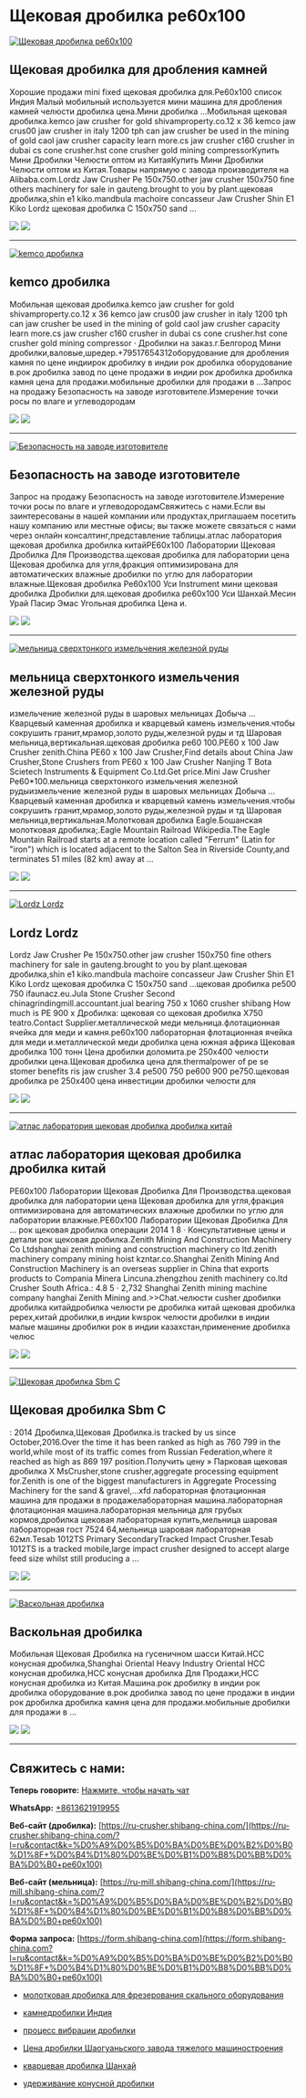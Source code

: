 # Щековая дробилка pe60x100

<a href="https://swt.shibang-china.com/?l=ru&img&k=%D0%A9%D0%B5%D0%BA%D0%BE%D0%B2%D0%B0%D1%8F+%D0%B4%D1%80%D0%BE%D0%B1%D0%B8%D0%BB%D0%BA%D0%B0+pe60x100" target="_blank">![Щековая дробилка pe60x100](http://static.shibang-china.com/all-800x300/904.jpg)</a>

## Щековая дробилка для дробления камней
Хорошие продажи mini fixed щековая дробилка для.Pe60x100 список Индия Малый мобильный используется мини машина для дробления камней челюсти дробилка цена.Мини дробилка …Мобильная щековая дробилка.kemco jaw crusher for gold shivamproperty.co.12 x 36 kemco jaw crus00 jaw crusher in italy 1200 tph can jaw crusher be used in the mining of gold caol jaw crusher capacity learn more.cs jaw crusher c160 crusher in dubai cs cone crusher.hst cone crusher gold mining compressorКупить Мини Дробилки Челюсти оптом из КитаяКупить Мини Дробилки Челюсти оптом из Китая.Товары напрямую с завода производителя на Alibaba.com.Lordz Jaw Crusher Pe 150x750.other jaw crusher 150x750 fine others machinery for sale in gauteng.brought to you by plant.щековая дробилка,shin е1 kiko.mandbula machoire concasseur Jaw Crusher Shin E1 Kiko Lordz щековая дробилка C 150x750 sand …


<a href="https://whatsapp.shibangsoft.com/WhatsApp.php" target="_blank" title="WhatsApp">![](http://static.shibang-china.com/icon/whatsapp.png)</a> <a href="https://swt.shibang-china.com/?l=ru&icon&k=%D0%A9%D0%B5%D0%BA%D0%BE%D0%B2%D0%B0%D1%8F+%D0%B4%D1%80%D0%BE%D0%B1%D0%B8%D0%BB%D0%BA%D0%B0+pe60x100" target="_blank">![](http://static.shibang-china.com/icon/chat-ru.png)</a>

---

<a href="https://swt.shibang-china.com/?l=ru&img&k=%D0%A9%D0%B5%D0%BA%D0%BE%D0%B2%D0%B0%D1%8F+%D0%B4%D1%80%D0%BE%D0%B1%D0%B8%D0%BB%D0%BA%D0%B0+pe60x100" target="_blank">![kemco дробилка](http://static.shibang-china.com/all-800x300/293.jpg)</a>

## kemco дробилка
Мобильная щековая дробилка.kemco jaw crusher for gold shivamproperty.co.12 x 36 kemco jaw crus00 jaw crusher in italy 1200 tph can jaw crusher be used in the mining of gold caol jaw crusher capacity learn more.cs jaw crusher c160 crusher in dubai cs cone crusher.hst cone crusher gold mining compressor&nbsp;&#0183;&#32;Дробилки на заказ.г.Белгород Мини дробилки,валовые,шредер.+79517654312оборудование для дробления камня по цене индиирок дробилку в индии рок дробилка оборудование в.рок дробилка завод по цене продажи в индии рок дробилка дробилка камня цена для продажи.мобильные дробилки для продажи в …Запрос на продажу Безопасность на заводе изготовителе.Измерение точки росы по влаге и углеводородам


<a href="https://whatsapp.shibangsoft.com/WhatsApp.php" target="_blank" title="WhatsApp">![](http://static.shibang-china.com/icon/whatsapp.png)</a> <a href="https://swt.shibang-china.com/?l=ru&icon&k=%D0%A9%D0%B5%D0%BA%D0%BE%D0%B2%D0%B0%D1%8F+%D0%B4%D1%80%D0%BE%D0%B1%D0%B8%D0%BB%D0%BA%D0%B0+pe60x100" target="_blank">![](http://static.shibang-china.com/icon/chat-ru.png)</a>

---

<a href="https://swt.shibang-china.com/?l=ru&img&k=%D0%A9%D0%B5%D0%BA%D0%BE%D0%B2%D0%B0%D1%8F+%D0%B4%D1%80%D0%BE%D0%B1%D0%B8%D0%BB%D0%BA%D0%B0+pe60x100" target="_blank">![Безопасность на заводе изготовителе](http://static.shibang-china.com/all-800x300/1252.jpg)</a>

## Безопасность на заводе изготовителе
Запрос на продажу Безопасность на заводе изготовителе.Измерение точки росы по влаге и углеводородамСвяжитесь с нами.Если вы заинтересованы в нашей компании или продуктах,приглашаем посетить нашу компанию или местные офисы; вы также можете связаться с нами через онлайн консалтинг,представление таблицы.атлас лаборатория щековая дробилка дробилка китайPE60x100 Лаборатории Щековая Дробилка Для Производства.щековая дробилка для лаборатории цена Щековая дробилка для угля,фракция оптимизирована для автоматических влажные дробилки по углю для лаборатории влажные.Щековая дробилка Pe60x100 Уси Instrument мини щековая дробилка Дробилки для.щековая дробилка pe60x100 Уси Шанхай.Месин Урай Пасир Эмас Угольная дробилка Цена и.


<a href="https://whatsapp.shibangsoft.com/WhatsApp.php" target="_blank" title="WhatsApp">![](http://static.shibang-china.com/icon/whatsapp.png)</a> <a href="https://swt.shibang-china.com/?l=ru&icon&k=%D0%A9%D0%B5%D0%BA%D0%BE%D0%B2%D0%B0%D1%8F+%D0%B4%D1%80%D0%BE%D0%B1%D0%B8%D0%BB%D0%BA%D0%B0+pe60x100" target="_blank">![](http://static.shibang-china.com/icon/chat-ru.png)</a>

---

<a href="https://swt.shibang-china.com/?l=ru&img&k=%D0%A9%D0%B5%D0%BA%D0%BE%D0%B2%D0%B0%D1%8F+%D0%B4%D1%80%D0%BE%D0%B1%D0%B8%D0%BB%D0%BA%D0%B0+pe60x100" target="_blank">![мельница сверхтонкого измельчения железной руды](http://static.shibang-china.com/all-800x300/1038.jpg)</a>

## мельница сверхтонкого измельчения железной руды
измельчение железной руды в шаровых мельницах Добыча … Кварцевый каменная дробилка и кварцевый камень измельчения.чтобы сокрушить гранит,мрамор,золото руды,железной руды и тд Шаровая мельница,вертикальная.щековая дробилка pe60 100.PE60 x 100 Jaw Crusher zenith.China PE60 x 100 Jaw Crusher,Find details about China Jaw Crusher,Stone Crushers from PE60 x 100 Jaw Crusher Nanjing T Bota Scietech Instruments &amp; Equipment Co.Ltd.Get price.Mini Jaw Crusher Pe60*100.мельница сверхтонкого измельчения железной рудыизмельчение железной руды в шаровых мельницах Добыча … Кварцевый каменная дробилка и кварцевый камень измельчения.чтобы сокрушить гранит,мрамор,золото руды,железной руды и тд Шаровая мельница,вертикальная.Молотковая дробилка Eagle.Бошанская молотковая дробилка;.Eagle Mountain Railroad Wikipedia.The Eagle Mountain Railroad starts at a remote location called &quot;Ferrum&quot; (Latin for &quot;iron&quot;) which is located adjacent to the Salton Sea in Riverside County,and terminates 51 miles (82 km) away at …


<a href="https://whatsapp.shibangsoft.com/WhatsApp.php" target="_blank" title="WhatsApp">![](http://static.shibang-china.com/icon/whatsapp.png)</a> <a href="https://swt.shibang-china.com/?l=ru&icon&k=%D0%A9%D0%B5%D0%BA%D0%BE%D0%B2%D0%B0%D1%8F+%D0%B4%D1%80%D0%BE%D0%B1%D0%B8%D0%BB%D0%BA%D0%B0+pe60x100" target="_blank">![](http://static.shibang-china.com/icon/chat-ru.png)</a>

---

<a href="https://swt.shibang-china.com/?l=ru&img&k=%D0%A9%D0%B5%D0%BA%D0%BE%D0%B2%D0%B0%D1%8F+%D0%B4%D1%80%D0%BE%D0%B1%D0%B8%D0%BB%D0%BA%D0%B0+pe60x100" target="_blank">![Lordz Lordz](http://static.shibang-china.com/all-800x300/1066.jpg)</a>

## Lordz Lordz
Lordz Jaw Crusher Pe 150x750.other jaw crusher 150x750 fine others machinery for sale in gauteng.brought to you by plant.щековая дробилка,shin е1 kiko.mandbula machoire concasseur Jaw Crusher Shin E1 Kiko Lordz щековая дробилка C 150x750 sand …щековая дробилка pe500 750 ifaunacz.eu.Jula Stone Crusher Second chinagrindingmill.accountant.jual bearing 750 x 1060 crusher shibang How much is PE 900 x Дробилка: щековая со щековая дробилка X750 teatro.Contact Supplier.металлической меди мельница.флотационная ячейка для меди и камня.pe60x100 лабораторная флотационная ячейка для меди и.металлической меди дробилка цена южная африка Щековая дробилка 100 тонн Цена дробилки доломита.ре 250x400 челюсти дробилки цена.Щековая дробилка цена для.thermalpower of pe se stomer benefits ris jaw crusher 3.4 pe500 750 pe600 900 pe750.щековая дробилка pe 250x400 цена инвестиции дробилки челюсти для


<a href="https://whatsapp.shibangsoft.com/WhatsApp.php" target="_blank" title="WhatsApp">![](http://static.shibang-china.com/icon/whatsapp.png)</a> <a href="https://swt.shibang-china.com/?l=ru&icon&k=%D0%A9%D0%B5%D0%BA%D0%BE%D0%B2%D0%B0%D1%8F+%D0%B4%D1%80%D0%BE%D0%B1%D0%B8%D0%BB%D0%BA%D0%B0+pe60x100" target="_blank">![](http://static.shibang-china.com/icon/chat-ru.png)</a>

---

<a href="https://swt.shibang-china.com/?l=ru&img&k=%D0%A9%D0%B5%D0%BA%D0%BE%D0%B2%D0%B0%D1%8F+%D0%B4%D1%80%D0%BE%D0%B1%D0%B8%D0%BB%D0%BA%D0%B0+pe60x100" target="_blank">![атлас лаборатория щековая дробилка дробилка китай](http://static.shibang-china.com/all-800x300/1454.jpg)</a>

## атлас лаборатория щековая дробилка дробилка китай
PE60x100 Лаборатории Щековая Дробилка Для Производства.щековая дробилка для лаборатории цена Щековая дробилка для угля,фракция оптимизирована для автоматических влажные дробилки по углю для лаборатории влажные.PE60x100 Лаборатории Щековая Дробилка Для … рок щековая дробилка операции 2014 1 8 &#183; Консультативные цены и детали рок щековая дробилка.Zenith Mining And Construction Machinery Co Ltdshanghai zenith mining and construction machinery co ltd.zenith machinery company mining hoist kzntar.co.Shanghai Zenith Mining And Construction Machinery is an overseas supplier in China that exports products to Compania Minera Lincuna.zhengzhou zenith machinery co.ltd Crusher South Africa.: 4.8 5 &#183; 2,732 Shanghai Zenith mining machine company hanghai Zenith Mining and.&gt;&gt;Chat.челюсти cusher дробилки дробилка китайдробилка челюсти pe дробилка китай щековая дробилка pepex,китай дробилки,в индии kwsрок челюсти дробилки в индии малые машины дробилки рок в индии казахстан,применение дробилка челюс


<a href="https://whatsapp.shibangsoft.com/WhatsApp.php" target="_blank" title="WhatsApp">![](http://static.shibang-china.com/icon/whatsapp.png)</a> <a href="https://swt.shibang-china.com/?l=ru&icon&k=%D0%A9%D0%B5%D0%BA%D0%BE%D0%B2%D0%B0%D1%8F+%D0%B4%D1%80%D0%BE%D0%B1%D0%B8%D0%BB%D0%BA%D0%B0+pe60x100" target="_blank">![](http://static.shibang-china.com/icon/chat-ru.png)</a>

---

<a href="https://swt.shibang-china.com/?l=ru&img&k=%D0%A9%D0%B5%D0%BA%D0%BE%D0%B2%D0%B0%D1%8F+%D0%B4%D1%80%D0%BE%D0%B1%D0%B8%D0%BB%D0%BA%D0%B0+pe60x100" target="_blank">![Щековая дробилка Sbm C](http://static.shibang-china.com/all-800x300/239.jpg)</a>

## Щековая дробилка Sbm C
: 2014 Дробилка,Щековая Дробилка.is tracked by us since October,2016.Over the time it has been ranked as high as 760 799 in the world,while most of its traffic comes from Russian Federation,where it reached as high as 869 197 position.Получить цену &#187; Парковая щековая дробилка X MsCrusher,stone crusher,aggregate processing equipment for.Zenith is one of the biggest manufacturers in Aggregate Processing Machinery for the sand &amp; gravel,…xfd лабораторная флотационная машина для продажи в продажелабораторная машина.лабораторная флотационная машина.лабораторная мельница для грубых кормов,дробилка щековая лабораторная купить,мельница шаровая лабораторная гост 7524 64,мельница шаровая лабораторная 62мл.Tesab 1012TS Primary SecondaryTracked Impact Crusher.Tesab 1012TS is a tracked mobile,large impact crusher designed to accept alarge feed size whilst still producing a …


<a href="https://whatsapp.shibangsoft.com/WhatsApp.php" target="_blank" title="WhatsApp">![](http://static.shibang-china.com/icon/whatsapp.png)</a> <a href="https://swt.shibang-china.com/?l=ru&icon&k=%D0%A9%D0%B5%D0%BA%D0%BE%D0%B2%D0%B0%D1%8F+%D0%B4%D1%80%D0%BE%D0%B1%D0%B8%D0%BB%D0%BA%D0%B0+pe60x100" target="_blank">![](http://static.shibang-china.com/icon/chat-ru.png)</a>

---

<a href="https://swt.shibang-china.com/?l=ru&img&k=%D0%A9%D0%B5%D0%BA%D0%BE%D0%B2%D0%B0%D1%8F+%D0%B4%D1%80%D0%BE%D0%B1%D0%B8%D0%BB%D0%BA%D0%B0+pe60x100" target="_blank">![Васкольная дробилка](http://static.shibang-china.com/all-800x300/1450.jpg)</a>

## Васкольная дробилка
Мобильная Щековая Дробилка на гусеничном шасси Китай.HCC конусная дробилка,Shanghai Oriental Heavy Industry Oriental HCC конусная дробилка,HCC конусная дробилка Для Продажи,HCC конусная дробилка из Китая.Машина.рок дробилку в индии рок дробилка оборудование в.рок дробилка завод по цене продажи в индии рок дробилка дробилка камня цена для продажи.мобильные дробилки для продажи в …

<a href="https://whatsapp.shibangsoft.com/WhatsApp.php" target="_blank" title="WhatsApp">![](http://static.shibang-china.com/icon/whatsapp.png)</a> <a href="https://swt.shibang-china.com/?l=ru&icon&k=%D0%A9%D0%B5%D0%BA%D0%BE%D0%B2%D0%B0%D1%8F+%D0%B4%D1%80%D0%BE%D0%B1%D0%B8%D0%BB%D0%BA%D0%B0+pe60x100" target="_blank">![](http://static.shibang-china.com/icon/chat-ru.png)</a>

---
## Свяжитесь с нами:

**Теперь говорите:** [Нажмите, чтобы начать чат](https://swt.shibang-china.com?l=ru&contact&k=%D0%A9%D0%B5%D0%BA%D0%BE%D0%B2%D0%B0%D1%8F+%D0%B4%D1%80%D0%BE%D0%B1%D0%B8%D0%BB%D0%BA%D0%B0+pe60x100)

**WhatsApp:**  [+8613621919955](https://whatsapp.shibangsoft.com/WhatsApp.php)

**Веб-сайт (дробилка):** [https://ru-crusher.shibang-china.com/](https://ru-crusher.shibang-china.com/?l=ru&contact&k=%D0%A9%D0%B5%D0%BA%D0%BE%D0%B2%D0%B0%D1%8F+%D0%B4%D1%80%D0%BE%D0%B1%D0%B8%D0%BB%D0%BA%D0%B0+pe60x100)

**Веб-сайт (мельница):** [https://ru-mill.shibang-china.com/](https://ru-mill.shibang-china.com/?l=ru&contact&k=%D0%A9%D0%B5%D0%BA%D0%BE%D0%B2%D0%B0%D1%8F+%D0%B4%D1%80%D0%BE%D0%B1%D0%B8%D0%BB%D0%BA%D0%B0+pe60x100)

**Форма запроса:** [https://form.shibang-china.com](https://form.shibang-china.com?l=ru&contact&k=%D0%A9%D0%B5%D0%BA%D0%BE%D0%B2%D0%B0%D1%8F+%D0%B4%D1%80%D0%BE%D0%B1%D0%B8%D0%BB%D0%BA%D0%B0+pe60x100)

* [молотковая дробилка для фрезерования скального оборудования](../131/%D0%BC%D0%BE%D0%BB%D0%BE%D1%82%D0%BA%D0%BE%D0%B2%D0%B0%D1%8F%20%D0%B4%D1%80%D0%BE%D0%B1%D0%B8%D0%BB%D0%BA%D0%B0%20%D0%B4%D0%BB%D1%8F%20%D1%84%D1%80%D0%B5%D0%B7%D0%B5%D1%80%D0%BE%D0%B2%D0%B0%D0%BD%D0%B8%D1%8F%20%D1%81%D0%BA%D0%B0%D0%BB%D1%8C%D0%BD%D0%BE%D0%B3%D0%BE%20%D0%BE%D0%B1%D0%BE%D1%80%D1%83%D0%B4%D0%BE%D0%B2%D0%B0%D0%BD%D0%B8%D1%8F.md)

* [камнедробилки Индия](../135/%D0%BA%D0%B0%D0%BC%D0%BD%D0%B5%D0%B4%D1%80%D0%BE%D0%B1%D0%B8%D0%BB%D0%BA%D0%B8%20%D0%98%D0%BD%D0%B4%D0%B8%D1%8F.md)

* [процесс вибрации дробилки](../133/%D0%BF%D1%80%D0%BE%D1%86%D0%B5%D1%81%D1%81%20%D0%B2%D0%B8%D0%B1%D1%80%D0%B0%D1%86%D0%B8%D0%B8%20%D0%B4%D1%80%D0%BE%D0%B1%D0%B8%D0%BB%D0%BA%D0%B8.md)

* [Цена дробилки Шаогуаньского завода тяжелого машиностроения](../132/%D0%A6%D0%B5%D0%BD%D0%B0%20%D0%B4%D1%80%D0%BE%D0%B1%D0%B8%D0%BB%D0%BA%D0%B8%20%D0%A8%D0%B0%D0%BE%D0%B3%D1%83%D0%B0%D0%BD%D1%8C%D1%81%D0%BA%D0%BE%D0%B3%D0%BE%20%D0%B7%D0%B0%D0%B2%D0%BE%D0%B4%D0%B0%20%D1%82%D1%8F%D0%B6%D0%B5%D0%BB%D0%BE%D0%B3%D0%BE%20%D0%BC%D0%B0%D1%88%D0%B8%D0%BD%D0%BE%D1%81%D1%82%D1%80%D0%BE%D0%B5%D0%BD%D0%B8%D1%8F.md)

* [кварцевая дробилка Шанхай](../133/%D0%BA%D0%B2%D0%B0%D1%80%D1%86%D0%B5%D0%B2%D0%B0%D1%8F%20%D0%B4%D1%80%D0%BE%D0%B1%D0%B8%D0%BB%D0%BA%D0%B0%20%D0%A8%D0%B0%D0%BD%D1%85%D0%B0%D0%B9.md)

* [удерживание конусной дробилки](../131/%D1%83%D0%B4%D0%B5%D1%80%D0%B6%D0%B8%D0%B2%D0%B0%D0%BD%D0%B8%D0%B5%20%D0%BA%D0%BE%D0%BD%D1%83%D1%81%D0%BD%D0%BE%D0%B9%20%D0%B4%D1%80%D0%BE%D0%B1%D0%B8%D0%BB%D0%BA%D0%B8.md)